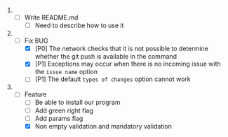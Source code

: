 1. - [ ] Write README.md
     - [ ] Need to describe how to use it
2. - [ ] Fix BUG
     - [x] [P0] The network checks that it is not possible to determine whether the git push is available in the command
     - [x] [P1] Exceptions may occur when there is no incoming issue with the `issue name` option
     - [ ] [P1] The default `types of changes` option cannot work
3. - [ ] Feature
        - [ ] Be able to install our program
        - [ ] Add green right flag
        - [ ] Add params flag
        - [x] Non empty validation and mandatory validation
